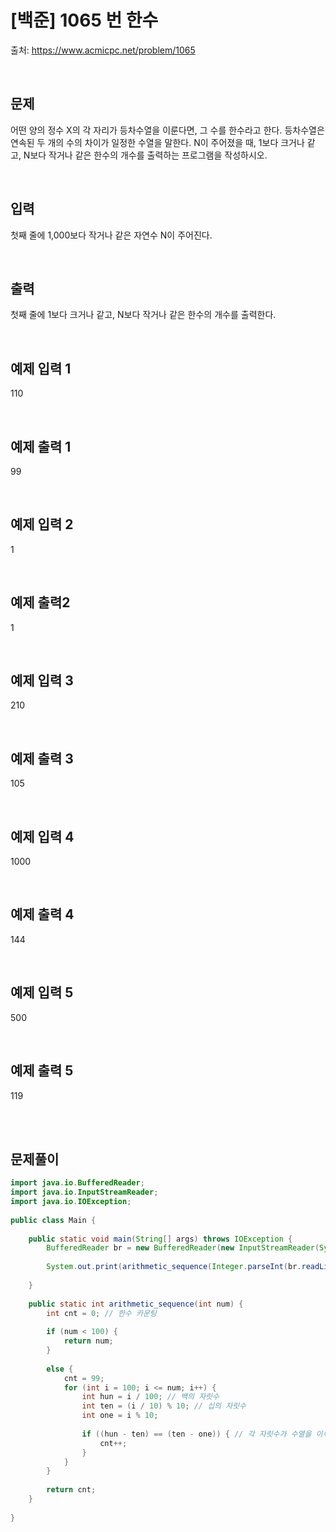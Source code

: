 # [백준] 1065 번 한수

출처: https://www.acmicpc.net/problem/1065

</br>

## 문제
어떤 양의 정수 X의 각 자리가 등차수열을 이룬다면, 그 수를 한수라고 한다. 
등차수열은 연속된 두 개의 수의 차이가 일정한 수열을 말한다. 
N이 주어졌을 때, 1보다 크거나 같고, N보다 작거나 같은 한수의 개수를 출력하는 프로그램을 작성하시오. 


</br>

## 입력
첫째 줄에 1,000보다 작거나 같은 자연수 N이 주어진다.

</br>

## 출력

첫째 줄에 1보다 크거나 같고, N보다 작거나 같은 한수의 개수를 출력한다.

</br>

## 예제 입력 1
110

</br>

## 예제 출력 1
99

</br>

## 예제 입력 2
1

</br>

## 예제 출력2
1

</br>

## 예제 입력 3
210

</br>

## 예제 출력 3
105

</br>

## 예제 입력 4
1000

</br>

## 예제 출력 4
144

</br>

## 예제 입력 5
500

</br>

## 예제 출력 5
119

</br>


</br>

## 문제풀이

```java
import java.io.BufferedReader;
import java.io.InputStreamReader;
import java.io.IOException;
 
public class Main {
 
	public static void main(String[] args) throws IOException {
		BufferedReader br = new BufferedReader(new InputStreamReader(System.in));
		
		System.out.print(arithmetic_sequence(Integer.parseInt(br.readLine())));
		
	}
 
	public static int arithmetic_sequence(int num) {
		int cnt = 0; // 한수 카운팅
 
		if (num < 100) {
			return num;
		}
 
		else {
			cnt = 99;
			for (int i = 100; i <= num; i++) {
				int hun = i / 100; // 백의 자릿수
				int ten = (i / 10) % 10; // 십의 자릿수
				int one = i % 10;
 
				if ((hun - ten) == (ten - one)) { // 각 자릿수가 수열을 이루면
					cnt++;
				}
			}
		}
 
		return cnt;
	}
 
} 

```
